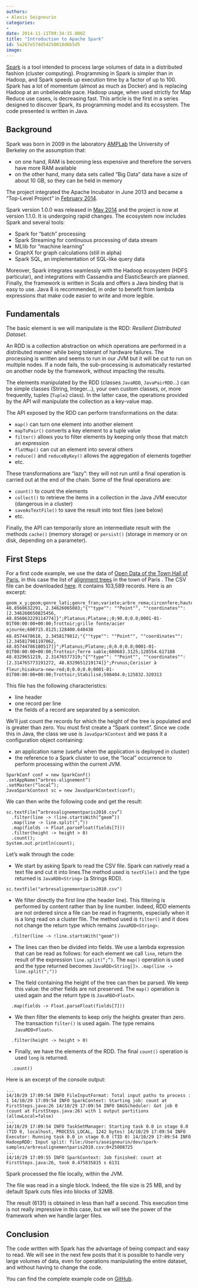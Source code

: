 ```yaml
---
authors:
- Alexis Seigneurin
categories:
- 
date: 2014-11-11T09:34:15.000Z
title: "Introduction to Apache Spark"
id: 5a267e57dd54250018d6b5d5
image: 
---
```


[Spark](http://spark.apache.org/) is a tool intended to process large volumes of data in a distributed fashion (cluster computing). Programming in Spark is simpler than in Hadoop, and Spark speeds up execution time by a factor of up to 100.
 Spark has a lot of momentum (almost as much as Docker) and is replacing Hadoop at an unbelievable pace. Hadoop usage, when used strictly for Map Reduce use cases, is decreasing fast.
 This article is the first in a series designed to discover Spark, its programming model and its ecosystem. The code presented is written in Java.

## Background

Spark was born in 2009 in the laboratory [AMPLab](https://amplab.cs.berkeley.edu/) the University of Berkeley on the assumption that:

- on one hand, RAM is becoming less expensive and therefore the servers have more RAM available
- on the other hand, many data sets called “Big Data” data have a size of about 10 GB, so they can be held in memory

The project integrated the Apache Incubator in June 2013 and became a “Top-Level Project” in [February 2014](https://blogs.apache.org/foundation/entry/the_apache_software_foundation_announces50).

Spark version 1.0.0 was released in [May 2014](http://spark.apache.org/news/spark-1-0-0-released.html) and the project is now at version 1.1.0. It is undergoing rapid changes. The ecosystem now includes Spark and several tools:

- Spark for “batch” processing
- Spark Streaming for continuous processing of data stream
- MLlib for “machine learning”
- GraphX ​​for graph calculations (still in alpha)
- Spark SQL, an implementation of SQL-like query data

Moreover, Spark integrates seamlessly with the Hadoop ecosystem (HDFS particular), and integrations with Cassandra and ElasticSearch are planned.
 Finally, the framework is written in Scala and offers a Java binding that is easy to use. Java 8 is recommended, in order to benefit from lambda expressions that make code easier to write and more legible.

## Fundamentals

The basic element is we will manipulate is the RDD: *Resilient Distributed Dataset*.

An RDD is a collection abstraction on which operations are performed in a distributed manner while being tolerant of hardware failures. The processing is written and seems to run in our JVM but it will be cut to run on multiple nodes. If a node fails, the sub-processing is automatically restarted on another node by the framework, without impacting the results.

The elements manipulated by the RDD (classes `JavaRDD`, `JavaPairRDD`…) can be simple classes (String, Integer…), your own custom classes, or, more frequently, tuples (`Tuple2` class). In the latter case, the operations provided by the API will manipulate the collection as a key-value map.

The API exposed by the RDD can perform transformations on the data:

- `map()` can turn one element into another element
- `mapToPair()` converts a key element to a tuple value
- `filter()` allows you to filter elements by keeping only those that match an expression
- `flatMap()` can cut an element into several others
- `reduce()` and `reduceByKey()` allows the aggregation of elements together
- etc.

These transformations are “lazy”: they will not run until a final operation is carried out at the end of the chain. Some of the final operations are:

- `count()` to count the elements
- `collect()` to retrieve the items in a collection in the Java JVM executor (dangerous in a cluster)
- `saveAsTextFile()` to save the result into text files (see below)
- etc.

Finally, the API can temporarily store an intermediate result with the methods `cache()` (memory storage) or `persist()` (storage in memory or on disk, depending on a parameter).

## First Steps

For a first code example, we use the data of [Open Data of the Town Hall of Paris](http://opendata.paris.fr/), in this case the list of [alignment trees](http://opendata.paris.fr/explore/dataset/arbresalignementparis2010/?tab=metas) in the town of Paris .
 The CSV file can be downloaded [here](http://opendata.paris.fr/explore/dataset/arbresalignementparis2010/download/?format=csv). It contains 103,589 records. Here is an excerpt:

```language-none
geom_x_y;geom;genre_lati;genre_fran;variete;arbre_rema;circonfere;hauteur_m;date_mesur;lib_type_e;lib_etat_c;x;y
48.8560632291, 2.34626065083;"{""type"": ""Point"", ""coordinates"": [2.346260650825456, 48.856063229114774]}";Platanus;Platane;;0;90.0;0.0;0001-01-01T00:00:00+00:00;Trottoir;grille fonte/acier ajourée;600715.8125;128400.648438
48.8574478618, 2.3458179812;"{""type"": ""Point"", ""coordinates"": [2.345817981197062, 48.85744786180517]}";Platanus;Platane;;0;0.0;0.0;0001-01-01T00:00:00+00:00;Trottoir;Terre sable;600683.3125;128554.617188
48.8329651219, 2.31476577319;"{""type"": ""Point"", ""coordinates"": [2.314765773191272, 48.8329651219174]}";Prunus;Cerisier à fleur;hisakura-new-red;0;0.0;0.0;0001-01-01T00:00:00+00:00;Trottoir;Stabilisé;598404.0;125832.320313
```

This file has the following characteristics:

- line header
- one record per line
- the fields of a record are separated by a semicolon.

We’ll just count the records for which the height of the tree is populated and is greater than zero.
 You must first create a “Spark context”. Since we code this in Java, the class we use is `JavaSparkContext` and we pass it a configuration object containing:

- an application name (useful when the application is deployed in cluster)
- the reference to a Spark cluster to use, the “local” occurrence to perform processing within the current JVM.

```language-java
SparkConf conf = new SparkConf()
.setAppName(“arbres-alignement”)
.setMaster(“local”);
JavaSparkContext sc = new JavaSparkContext(conf);
```

We can then write the following code and get the result:

```language-java
sc.textFile(“arbresalignementparis2010.csv”)
  .filter(line -> !line.startsWith(“geom”))
  .map(line -> line.split(“;”))
  .map(fields -> Float.parseFloat(fields[7]))
  .filter(height -> height > 0)
  .count();
System.out.println(count);
```

Let’s walk through the code:

- We start by asking Spark to read the CSV file. Spark can natively read a text file and cut it into lines.The method used is `textFile()` and the type returned is `JavaRDD<String>` (a Strings RDD).

```language-java
sc.textFile("arbresalignementparis2010.csv")
```

- We filter directly the first line (the header line). This filtering is performed by content rather than by line number. Indeed, RDD elements are not ordered since a file can be read in fragments, especially when it is a long read on a cluster file. The method used is `filter()` and it does not change the return type which remains `JavaRDD<String>`.

```language-java
  .filter(line -> !line.startsWith("geom"))
```

- The lines can then be divided into fields. We use a lambda expression that can be read as follows: for each element we call `line`, return the result of the expression `line.split(“;”)`. The `map()` operation is used and the type returned becomes `JavaRDD<String[]>`.  `.map(line -> line.split(";"))`

- The field containing the height of the tree can then be parsed. We keep this value: the other fields are not preserved. The `map()` operation is used again and the return type is `JavaRDD<Float>`.

```language-java
  .map(fields -> Float.parseFloat(fields[7]))
```

- We then filter the elements to keep only the heights greater than zero. The transaction `filter()` is used again. The type remains `JavaRDD<Float>`.

```language-java
  .filter(height -> height > 0)
```

- Finally, we have the elements of the RDD.
 The final `count()` operation is used `long` is returned.

```language-java
  .count()
```

Here is an excerpt of the console output:

```language-none
...
14/10/29 17:09:54 INFO FileInputFormat: Total input paths to process : 1 14/10/29 17:09:54 INFO SparkContext: Starting job: count at FirstSteps.java:26 14/10/29 17:09:54 INFO DAGScheduler: Got job 0 (count at FirstSteps.java:26) with 1 output partitions (allowLocal=false)
...
14/10/29 17:09:54 INFO TaskSetManager: Starting task 0.0 in stage 0.0 (TID 0, localhost, PROCESS_LOCAL, 1242 bytes) 14/10/29 17:09:54 INFO Executor: Running task 0.0 in stage 0.0 (TID 0) 14/10/29 17:09:54 INFO HadoopRDD: Input split: file:/Users/aseigneurin/dev/spark-samples/arbresalignementparis2010.csv:0+25008725
...
14/10/29 17:09:55 INFO SparkContext: Job finished: count at FirstSteps.java:26, took 0.475835815 s 6131
```

Spark processed the file locally, within the JVM.

The file was read in a single block. Indeed, the file size is 25 MB, and by default Spark cuts files into blocks of 32MB.

The result (6131) is obtained in less than half a second. This execution time is not really impressive in this case, but we will see the power of the framework when we handle larger files.

## Conclusion

The code written with Spark has the advantage of being compact and easy to read. We will see in the next few posts that it is possible to handle very large volumes of data, even for operations manipulating the entire dataset, and without having to change the code.

You can find the complete example code on [GitHub](https://github.com/aseigneurin/spark-sandbox).
